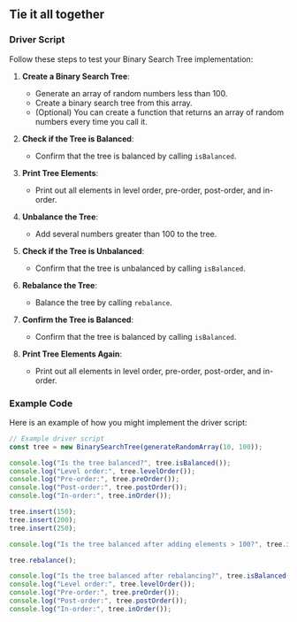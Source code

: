 ## Tie it all together

### Driver Script

Follow these steps to test your Binary Search Tree implementation:

1. **Create a Binary Search Tree**:
   - Generate an array of random numbers less than 100.
   - Create a binary search tree from this array.
   - (Optional) You can create a function that returns an array of random numbers every time you call it.

2. **Check if the Tree is Balanced**:
   - Confirm that the tree is balanced by calling `isBalanced`.

3. **Print Tree Elements**:
   - Print out all elements in level order, pre-order, post-order, and in-order.

4. **Unbalance the Tree**:
   - Add several numbers greater than 100 to the tree.

5. **Check if the Tree is Unbalanced**:
   - Confirm that the tree is unbalanced by calling `isBalanced`.

6. **Rebalance the Tree**:
   - Balance the tree by calling `rebalance`.

7. **Confirm the Tree is Balanced**:
   - Confirm that the tree is balanced by calling `isBalanced`.

8. **Print Tree Elements Again**:
   - Print out all elements in level order, pre-order, post-order, and in-order.

### Example Code

Here is an example of how you might implement the driver script:

```javascript
// Example driver script
const tree = new BinarySearchTree(generateRandomArray(10, 100));

console.log("Is the tree balanced?", tree.isBalanced());
console.log("Level order:", tree.levelOrder());
console.log("Pre-order:", tree.preOrder());
console.log("Post-order:", tree.postOrder());
console.log("In-order:", tree.inOrder());

tree.insert(150);
tree.insert(200);
tree.insert(250);

console.log("Is the tree balanced after adding elements > 100?", tree.isBalanced());

tree.rebalance();

console.log("Is the tree balanced after rebalancing?", tree.isBalanced());
console.log("Level order:", tree.levelOrder());
console.log("Pre-order:", tree.preOrder());
console.log("Post-order:", tree.postOrder());
console.log("In-order:", tree.inOrder());
```
